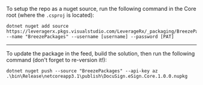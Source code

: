 ﻿To setup the repo as a nuget source, run the following command in the Core root (where the `.csproj` is located):
```
dotnet nuget add source https://leveragerx.pkgs.visualstudio.com/LeverageRx/_packaging/BreezePackages/nuget/v3/index.json --name "BreezePackages" --username [username] --password [PAT]
```
---
To update the package in the feed, build the solution, then run the following command (don't forget to re-version it!):
```
dotnet nuget push --source "BreezePackages" --api-key az .\bin\Release\netcoreapp3.1\publish\DocuSign.eSign.Core.1.0.0.nupkg
```